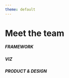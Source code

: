 ```yaml
---
theme: default
---
```


<h1>Meet the team</h1>
<div class="grid grid-cols-1">
   <div>
      <div class="flex p-2 gap-2 m-2">
        <h5 class='w-30'>FRAMEWORK</h5>
        <Profile name="Ivan" role="Tech lead" github="idanov" country="🇧🇬"/>
        <Profile name="Lorena" role="SWE" github="lorenabalan" country="🇷🇴"/>
        <Profile name="Merel" role="SWE" github="MerelTheisenQB" country="🇳🇱"/>
        <Profile name="Antony" role="DS SWE" github="AntonyMilneQB" country="🇬🇧"/>
        <Profile name="Jiri" role="DE SWE" github="jiriklein" country="🇨🇿"/>
        <Profile name="Sajid" role="Intern" github="SajidAlamQB" country="🇬🇧"/>
      </div>
   </div>
   <div>
      <div class="flex p-2 gap-2 m-2">
        <h5 class='w-30'>VIZ</h5>
        <Profile name="Lim" role="Tech lead" github="limdauto" country="🇻🇳"/>
        <Profile name="Susanna" role="Front end" github="studioswong" country="🇭🇰 🇦🇺"/>
        <Profile name="Rashida" role="Front end" country="🇮🇳" github="rashidakanchwala"/>
        <Profile name="Tynan" role="Front end" country="🇺🇸" github="tynandebold"/>
        <Profile name="Ahdra" role="Intern" country="🇰🇪" github="tynandebold"/>
      </div>
   </div>
   <div>
    <div class="flex p-2 gap-2 m-2">
      <h5 class='w-30'>PRODUCT & DESIGN</h5>
      <Profile name="Yetunde" role="Product Lead" github="yetudada" country="🇿🇦"/>
      <Profile name="Joel" role="Product" github="datajoely" country="🇬🇧"/>
      <Profile name="Gabriel" role="Visual Designer"  country="🇧🇷" github="GabrielComymQB"/>
      <Profile name="Andrew" role="Visual Designer"  country="🇿🇦" github=""/>
    </div>
  </div>
</div>
